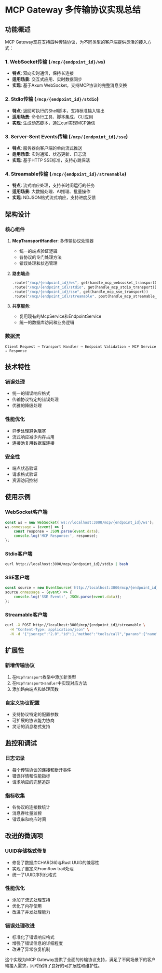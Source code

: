 # MCP Gateway 多传输协议实现总结

## 功能概述

MCP Gateway现在支持四种传输协议，为不同类型的客户端提供灵活的接入方式：

### 1. WebSocket传输 (`/mcp/{endpoint_id}/ws`)
- **特点**: 双向实时通信，保持长连接
- **适用场景**: 交互式应用、实时数据同步
- **实现**: 基于Axum WebSocket，支持MCP协议的完整消息交换

### 2. Stdio传输 (`/mcp/{endpoint_id}/stdio`)
- **特点**: 返回可执行的Shell脚本，支持标准输入输出
- **适用场景**: 命令行工具、脚本集成、CLI应用
- **实现**: 生成动态脚本，通过curl实现MCP通信

### 3. Server-Sent Events传输 (`/mcp/{endpoint_id}/sse`)
- **特点**: 服务器向客户端的单向流式推送
- **适用场景**: 实时通知、状态更新、日志流
- **实现**: 基于HTTP SSE标准，支持心跳保活

### 4. Streamable传输 (`/mcp/{endpoint_id}/streamable`)
- **特点**: 流式响应处理，支持长时间运行的任务
- **适用场景**: 大数据处理、AI推理、批量操作
- **实现**: NDJSON格式流式响应，支持进度反馈

## 架构设计

### 核心组件

1. **McpTransportHandler**: 多传输协议处理器
   - 统一的端点验证逻辑
   - 各协议的专门处理方法
   - 错误处理和状态管理

2. **路由端点**:
   ```rust
   .route("/mcp/{endpoint_id}/ws", get(handle_mcp_websocket_transport))
   .route("/mcp/{endpoint_id}/stdio", get(handle_mcp_stdio_transport))
   .route("/mcp/{endpoint_id}/sse", get(handle_mcp_sse_transport))
   .route("/mcp/{endpoint_id}/streamable", post(handle_mcp_streamable_transport))
   ```

3. **共享服务**: 
   - 复用现有的McpService和EndpointService
   - 统一的数据库访问和业务逻辑

### 数据流

```
Client Request → Transport Handler → Endpoint Validation → MCP Service → Response
```

## 技术特性

### 错误处理
- 统一的错误响应格式
- 传输协议特定的错误处理
- 优雅的降级处理

### 性能优化
- 异步处理避免阻塞
- 流式响应减少内存占用
- 连接池复用数据库连接

### 安全性
- 端点状态验证
- 请求格式验证
- 资源访问控制

## 使用示例

### WebSocket客户端
```javascript
const ws = new WebSocket('ws://localhost:3000/mcp/{endpoint_id}/ws');
ws.onmessage = (event) => {
    const response = JSON.parse(event.data);
    console.log('MCP Response:', response);
};
```

### Stdio客户端
```bash
curl http://localhost:3000/mcp/{endpoint_id}/stdio | bash
```

### SSE客户端
```javascript
const source = new EventSource('http://localhost:3000/mcp/{endpoint_id}/sse');
source.onmessage = (event) => {
    console.log('SSE Event:', JSON.parse(event.data));
};
```

### Streamable客户端
```bash
curl -X POST http://localhost:3000/mcp/{endpoint_id}/streamable \
  -H "Content-Type: application/json" \
  -N -d '{"jsonrpc":"2.0","id":1,"method":"tools/call","params":{"name":"example"}}'
```

## 扩展性

### 新增传输协议
1. 在`McpTransport`枚举中添加新类型
2. 在`McpTransportHandler`中实现对应方法
3. 添加路由端点和处理函数

### 自定义协议配置
- 支持协议特定的配置参数
- 可扩展的协议能力协商
- 灵活的消息格式支持

## 监控和调试

### 日志记录
- 每个传输协议的连接和断开事件
- 错误详情和性能指标
- 请求响应的完整追踪

### 指标收集
- 各协议的连接数统计
- 消息吞吐量监控
- 错误率和响应时间

## 改进的微调项

### UUID存储格式修复
- 修复了数据库CHAR(36)与Rust UUID的兼容性
- 实现了自定义FromRow trait处理
- 统一了UUID序列化格式

### 性能优化
- 添加了流式处理支持
- 优化了内存使用
- 改进了并发处理能力

### 错误处理改进
- 标准化了错误响应格式
- 增强了错误信息的详细程度
- 改进了异常恢复机制

这个实现为MCP Gateway提供了全面的传输协议支持，满足了不同场景下的客户端接入需求，同时保持了良好的可扩展性和维护性。